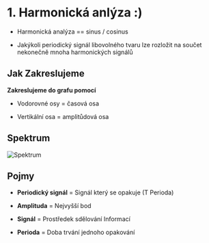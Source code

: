 # 1. Harmonická anlýza :)

* Harmonická analýza == sinus / cosinus

* Jakýkoli periodický signál libovolného tvaru lze rozložit na součet nekonečně mnoha harmonických signálů

## Jak Zakreslujeme

**Zakreslujeme do grafu pomocí**

* Vodorovné osy = časová osa

* Vertikální osa = amplitůdová osa<br>

## Spektrum

![Spektrum](https://i.imgur.com/gNWNDcR.png)

## Pojmy

* **Periodický signál** = Signál který se opakuje (T Perioda)

* **Amplituda** = Nejvyšší bod 

* **Signál** = Prostředek sdělování Informací

* **Perioda** = Doba trvání jednoho opakování